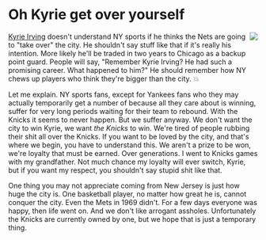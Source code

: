 # Oh Kyrie get over yourself
<img src="http://static.scripting.com/larryKing/images/2013/01/06/frazier.gif" border="0" align="right"><a href="https://nypost.com/2019/10/25/kyrie-irvings-boldest-knicks-shot-nets-going-to-take-over-the-entire-city/">Kyrie Irving</a> doesn't understand NY sports if he thinks the Nets are going to "take over" the city. He shouldn't say stuff like that if it's really his intention. More likely he'll be traded in two years to Chicago as a backup point guard. People will say, "Remember Kyrie Irving? He had such a promising career. What happened to him?" He should remember how NY chews up players who think they're bigger than the city. :boom: 

Let me explain. NY sports fans, except for Yankees fans who they may actually temporarily get a number of because all they care about is winning, suffer for very long periods waiting for their team to rebound. With the Knicks it seems to never happen. But we suffer anyway. We don't want the city to win Kyrie, we want <i>the Knicks</i> to win. We're tired of people rubbing their shit all over the Knicks. If you want to be loved by the city, and that's where we begin, you have to understand this. We aren't a prize to be won, we're loyalty that must be earned. Over generations. I went to Knicks games with my grandfather. Not much chance my loyalty will ever switch, Kyrie, but if you want my respect, you shouldn't say stupid shit like that.

One thing you may not appreciate coming from New Jersey is just how huge the city is. One basketball player, no matter how great he is, cannot conquer the city. Even the Mets in 1969 didn't. For a few days everyone was happy, then life went on. And we don't like arrogant assholes. Unfortunately the Knicks are currently owned by one, but we hope that is just a temporary thing. 

